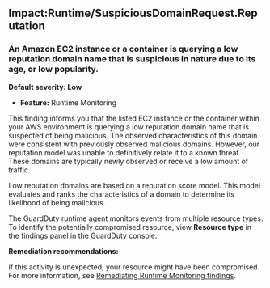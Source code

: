 Impact:Runtime/SuspiciousDomainRequest.Reputation
-------------------------------------------------

### An Amazon EC2 instance or a container is querying a low reputation domain name that is suspicious in nature due to its age, or low popularity.

**Default severity: Low**

* **Feature:** Runtime Monitoring

This finding informs you that the listed EC2 instance or the container within your AWS environment is querying a low reputation domain name that is suspected of being malicious. The observed characteristics of this domain were consistent with previously observed malicious domains. However, our reputation model was unable to definitively relate it to a known threat. These domains are typically newly observed or receive a low amount of traffic.

Low reputation domains are based on a reputation score model. This model evaluates and ranks the characteristics of a domain to determine its likelihood of being malicious.

The GuardDuty runtime agent monitors events from multiple resource types. To identify the potentially compromised resource, view **Resource type** in the findings panel in the GuardDuty console.

**Remediation recommendations:**

If this activity is unexpected, your resource might have been compromised. For more information, see [Remediating Runtime Monitoring findings](https://docs.aws.amazon.com/guardduty/latest/ug/guardduty-remediate-runtime-monitoring.html).